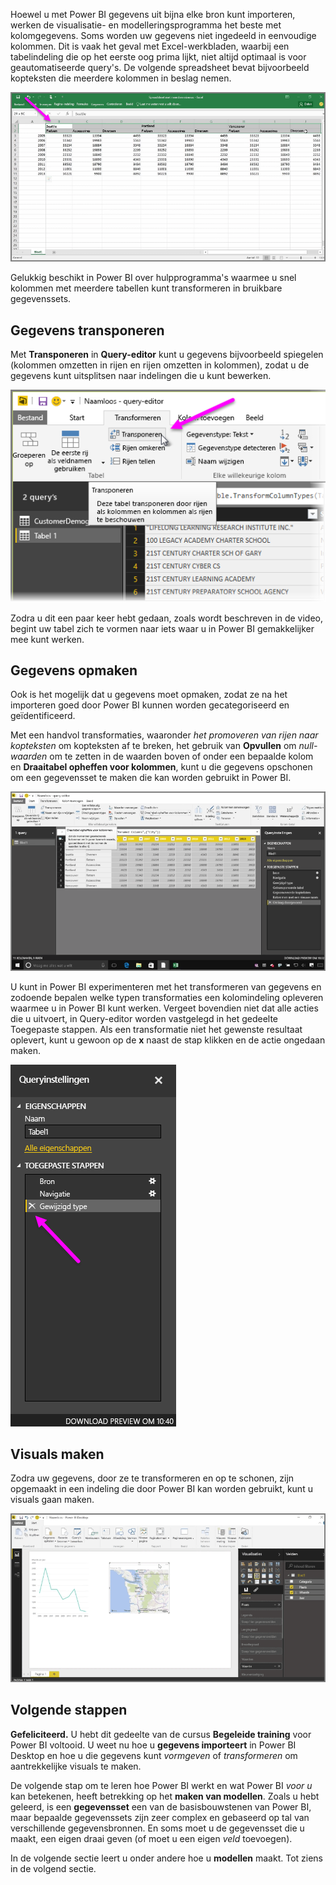 Hoewel u met Power BI gegevens uit bijna elke bron kunt importeren, werken de visualisatie- en modelleringsprogramma het beste met kolomgegevens. Soms worden uw gegevens niet ingedeeld in eenvoudige kolommen. Dit is vaak het geval met Excel-werkbladen, waarbij een tabelindeling die op het eerste oog prima lijkt, niet altijd optimaal is voor geautomatiseerde query's. De volgende spreadsheet bevat bijvoorbeeld kopteksten die meerdere kolommen in beslag nemen.

![](media/1-5-cleaning-irregular-data/1-5_1.png)

Gelukkig beschikt in Power BI over hulpprogramma's waarmee u snel kolommen met meerdere tabellen kunt transformeren in bruikbare gegevenssets.

## <a name="transpose-data"></a>Gegevens transponeren
Met **Transponeren** in **Query-editor** kunt u gegevens bijvoorbeeld spiegelen (kolommen omzetten in rijen en rijen omzetten in kolommen), zodat u de gegevens kunt uitsplitsen naar indelingen die u kunt bewerken.

![](media/1-5-cleaning-irregular-data/1-5_2.png)

Zodra u dit een paar keer hebt gedaan, zoals wordt beschreven in de video, begint uw tabel zich te vormen naar iets waar u in Power BI gemakkelijker mee kunt werken.

## <a name="format-data"></a>Gegevens opmaken
Ook is het mogelijk dat u gegevens moet opmaken, zodat ze na het importeren goed door Power BI kunnen worden gecategoriseerd en geïdentificeerd.

Met een handvol transformaties, waaronder *het promoveren van rijen naar kopteksten* om kopteksten af te breken, het gebruik van **Opvullen** om *null-waarden* om te zetten in de waarden boven of onder een bepaalde kolom en **Draaitabel opheffen voor kolommen**, kunt u die gegevens opschonen om een gegevensset te maken die kan worden gebruikt in Power BI.

![](media/1-5-cleaning-irregular-data/1-5_3.png)

U kunt in Power BI experimenteren met het transformeren van gegevens en zodoende bepalen welke typen transformaties een kolomindeling opleveren waarmee u in Power BI kunt werken. Vergeet bovendien niet dat alle acties die u uitvoert, in Query-editor worden vastgelegd in het gedeelte Toegepaste stappen. Als een transformatie niet het gewenste resultaat oplevert, kunt u gewoon op de **x** naast de stap klikken en de actie ongedaan maken.

![](media/1-5-cleaning-irregular-data/1-5_5.png)

## <a name="create-visuals"></a>Visuals maken
Zodra uw gegevens, door ze te transformeren en op te schonen, zijn opgemaakt in een indeling die door Power BI kan worden gebruikt, kunt u visuals gaan maken.

![](media/1-5-cleaning-irregular-data/1-5_4.png)

## <a name="next-steps"></a>Volgende stappen
**Gefeliciteerd.** U hebt dit gedeelte van de cursus **Begeleide training** voor Power BI voltooid. U weet nu hoe u **gegevens importeert** in Power BI Desktop en hoe u die gegevens kunt *vormgeven* of *transformeren* om aantrekkelijke visuals te maken.

De volgende stap om te leren hoe Power BI werkt en wat Power BI *voor u* kan betekenen, heeft betrekking op het **maken van modellen**. Zoals u hebt geleerd, is een **gegevensset** een van de basisbouwstenen van Power BI, maar bepaalde gegevenssets zijn zeer complex en gebaseerd op tal van verschillende gegevensbronnen. En soms moet u de gegevensset die u maakt, een eigen draai geven (of moet u een eigen *veld* toevoegen).

In de volgende sectie leert u onder andere hoe u **modellen** maakt. Tot ziens in de volgend sectie.

